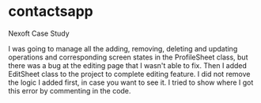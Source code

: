 # contactsapp
Nexoft Case Study

I was going to manage all the adding, removing, deleting and updating operations and corresponding screen states in the ProfileSheet class, 
but there was a bug at the editing page that I wasn't able to fix.
Then I added EditSheet class to the project to complete editing feature.
I did not remove the logic I added first, in case you want to see it.
I tried to show where I got this error by commenting in the code.
